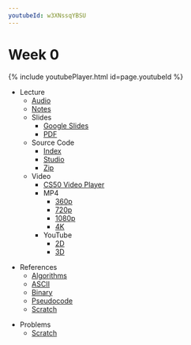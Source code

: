 ```yaml
---
youtubeId: w3XNssqYBSU 
---
```


# Week 0

{% include youtubePlayer.html id=page.youtubeId %}

- Lecture
    * [Audio](https://cdn.cs50.net/2019/fall/lectures/0/lecture0.mp3.download)
    * [Notes](../../notes/0/)
    + Slides
        * [Google Slides](https://docs.google.com/presentation/d/17wRd8ksO6QkUq906SUgm17AqcI-Jan42jkY-EmufxnE/edit?usp=sharing)
        * [PDF](https://cdn.cs50.net/2019/fall/lectures/0/lecture0.pdf)
    + Source Code
        * [Index](https://cdn.cs50.net/2019/fall/lectures/0/src0/)
        * [Studio](https://scratch.mit.edu/studios/25128634/)
        * [Zip](https://cdn.cs50.net/2019/fall/lectures/0/src0.zip)
    + Video
        * [CS50 Video Player](https://video.cs50.io/jjqgP9dpD1k?screen=w3XNssqYBSU)
        + MP4
            * [360p](https://cdn.cs50.net/2019/fall/lectures/0/lecture0-360p.mp4.download)
            * [720p](https://cdn.cs50.net/2019/fall/lectures/0/lecture0-720p.mp4.download)
            * [1080p](https://cdn.cs50.net/2019/fall/lectures/0/lecture0-1080p.mp4.download)
            * [4K](https://cdn.cs50.net/2019/fall/lectures/0/lecture0-4k.mp4.download)
        * YouTube
            * [2D](https://youtu.be/jjqgP9dpD1k)
            * [3D](https://youtu.be/2R4i4Dh5qYQ)
+ References
    * [Algorithms](../../references/algorithms.pdf)
    * [ASCII](../../references/ascii.pdf)
    * [Binary](../../references/binary.pdf)
    * [Pseudocode](../../references/pseudocode.pdf)
    * [Scratch](../../references/scratch.pdf)
- Problems
    * [Scratch](../../psets/0/scratch/)
